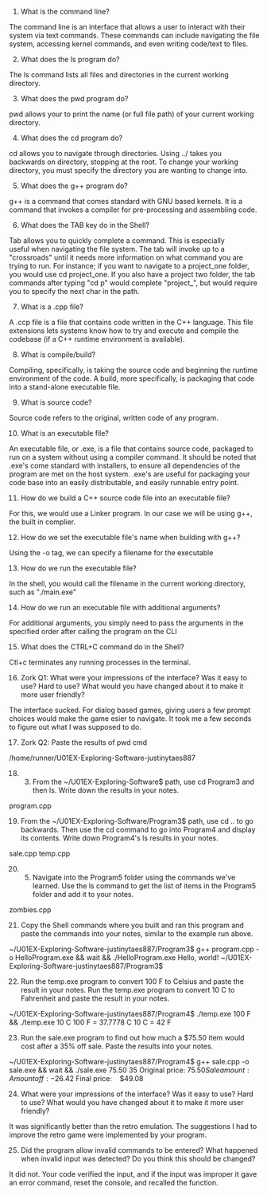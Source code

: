 1) What is the command line?


The command line is an interface that allows a user to interact with their system via text commands. These commands can
include navigating the file system, accessing kernel commands, and even writing code/text to files.


2) What does the ls program do?


The ls command lists all files and directories in the current working directory.


3) What does the pwd program do?


pwd allows your to print the name (or full file path) of your current working directory.


4) What does the cd program do?


cd allows you to navigate through directories. Using ../ takes you backwards on directory, stopping at the root. To change your working
directory, you must specify the directory you are wanting to change into.


5) What does the g++ program do?


g++ is a command that comes standard with GNU based kernels. It is a command that invokes a compiler for pre-processing and assembling code.


6) What does the TAB key do in the Shell?


Tab allows you to quickly complete a command. This is especially useful when navigating the file system. The tab will invoke up to a "crossroads"
until it needs more information on what command you are trying to run. For instance; if you want to navigate to a project_one folder, you would use cd project_one. If you also have a project two folder, the tab commands after typing "cd p" would complete "project_", but would require you to specify the next char in the path.


7) What is a .cpp file?


A .ccp file is a file that contains code written in the C++ language. This file extensions lets systems know how to try and execute and compile the codebase (if a C++ runtime environment is available).


8) What is compile/build?


Compiling, specifically, is taking the source code and beginning the runtime environment of the code. A build, more specifically, is packaging that code into a stand-alone executable file.


9) What is source code?


Source code refers to the original, written code of any program.


10) What is an executable file?


An executable file, or .exe, is a file that contains source code, packaged to run on a system without using a compiler command. It should be noted that .exe's come standard with installers, to ensure all dependencies of the program are met on the host system. .exe's are useful for packaging your code base into an easily distributable, and easily runnable entry point.


11) How do we build a C++ source code file into an executable file?


For this, we would use a Linker program. In our case we will be using g++, the built in complier.


12) How do we set the executable file's name when building with g++?


Using the -o tag, we can specify a filename for the executable


13) How do we run the executable file?


In the shell, you would call the filename in the current working directory, such as "./main.exe"


14) How do we run an executable file with additional arguments?


For additional arguments, you simply need to pass the arguments in the specified order after calling the program on the CLI


15) What does the CTRL+C command do in the Shell?


Ctl+c terminates any running processes in the terminal.


16) Zork Q1: What were your impressions of the interface? Was it easy to use? Hard to use? What would you have changed about it to make it more user friendly?


The interface sucked. For dialog based games, giving users a few prompt choices would make the game esier to navigate. It took me a few seconds to figure out what I was supposed to do.


17) Zork Q2: Paste the results of pwd cmd


/home/runner/U01EX-Exploring-Software-justinytaes887


18) 3. From the ~/U01EX-Exploring-Software$ path, use cd Program3 and then ls. Write down the results in your notes.


program.cpp


19) From the ~/U01EX-Exploring-Software/Program3$ path, use cd .. to go backwards. Then use the cd command to go into Program4 and display its contents. Write down Program4's ls results in your notes.


sale.cpp temp.cpp


20) 5. Navigate into the Program5 folder using the commands we've learned. Use the ls command to get the list of items in the Program5 folder and add it to your notes.


zombies.cpp


21) Copy the Shell commands where you built and ran this program and paste the commands into your notes, similar to the example run above.


~/U01EX-Exploring-Software-justinytaes887/Program3$ g++ program.cpp -o HelloProgram.exe && wait && ./HelloProgram.exe
Hello, world!
~/U01EX-Exploring-Software-justinytaes887/Program3$


22) Run the temp.exe program to convert 100 F to Celsius and paste the result in your notes. Run the temp.exe program to convert 10 C to Fahrenheit and paste the result in your notes.


~/U01EX-Exploring-Software-justinytaes887/Program4$ ./temp.exe 100 F && ./temp.exe 10 C
100 F = 37.7778 C
10 C = 42 F


23) Run the sale.exe program to find out how much a $75.50 item would cost after a 35% off sale. Paste the results into your notes.


~/U01EX-Exploring-Software-justinytaes887/Program4$ g++ sale.cpp -o sale.exe && wait && ./sale.exe 75.50 35
Original price: $75.50
Sale amount:    %35.00
Amount off:    -$26.42
Final price:    $49.08


24) What were your impressions of the interface? Was it easy to use? Hard to use? What would you have changed about it to make it more user friendly?


It was significantly better than the retro emulation. The suggestions I had to improve the retro game were implemented by your program.


25) Did the program allow invalid commands to be entered? What happened when invalid input was detected? Do you think this should be changed?


It did not. Your code verified the input, and if the input was improper it gave an error command, reset the console, and recalled the function.
